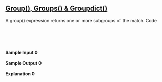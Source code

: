 ## **[Group(), Groups() & Groupdict()](https://www.hackerrank.com/challenges/re-group-groups)** 
A group() expression returns one or more subgroups of the match.
Code<br><br><br><br><br><br>**Sample Input 0**<br><br>**Sample Output 0**<br><br>**Explanation 0**<br><br>
